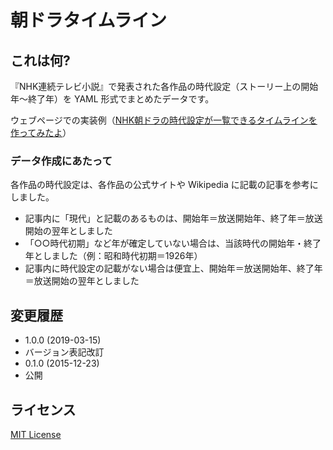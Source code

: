# 朝ドラタイムライン

## これは何?

『NHK連続テレビ小説』で発表された各作品の時代設定（ストーリー上の開始年～終了年）を YAML 形式でまとめたデータです。

ウェブページでの実装例（[NHK朝ドラの時代設定が一覧できるタイムラインを作ってみたよ](https://www.tecking.org/archives/4843)）

### データ作成にあたって

各作品の時代設定は、各作品の公式サイトや Wikipedia に記載の記事を参考にしました。

* 記事内に「現代」と記載のあるものは、開始年＝放送開始年、終了年＝放送開始の翌年としました
* 「○○時代初期」など年が確定していない場合は、当該時代の開始年・終了年としました（例：昭和時代初期＝1926年）
* 記事内に時代設定の記載がない場合は便宜上、開始年＝放送開始年、終了年＝放送開始の翌年としました

## 変更履歴

* 1.0.0 (2019-03-15)
 * バージョン表記改訂
* 0.1.0 (2015-12-23)
 * 公開

## ライセンス

[MIT License](http://opensource.org/licenses/mit-license.php)
